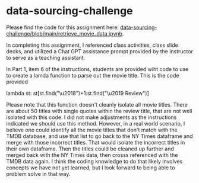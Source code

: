 # data-sourcing-challenge

Please find the code for this assignment here: [data-sourcing-challenge/blob/main/retrieve_movie_data.ipynb](https://github.com/mmccanse/data-sourcing-challenge/blob/main/retrieve_movie_data.ipynb). 

In completing this assignment, I referenced class activities, class slide decks, and utilized a Chat GPT assistance prompt provided by the instructor to serve as a teaching assistant.  

In Part 1, item 6 of the instructions, students are provided wiht code to use to create a lamda function to parse out the movie title. This is the code provided

lambda st: st[st.find("\u2018")+1:st.find("\u2019 Review")]

Please note that this function doesn't cleanly isolate all movie titles. There are about 50 titles with single quotes within the review title, that are not well isolated with this code.  I did not make adjustments as the instructions indicated we should use this method. However, in a real world scenario, I believe one could identify all the movie titles that don't match with the TMDB database, and use that list to go back to the NY Times dataframe and merge with those incorrect titles. That would isolate the incorrect titles in their own dataframe. Then the titles could be cleaned up further and merged back with the NY Times data, then crosss referenced with the TMDB data again.  I think the coding knowledge to do that likely involves concepts we have not yet learned, but I look forward to being able to problem solve in that way. 
